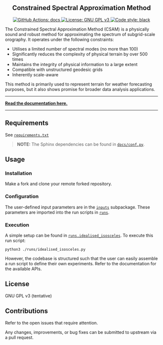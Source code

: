 <p align="center">
  <a href="https://ray-chew.github.io/spec_appx/index.html">
  <alt="CSAM Logo" img src="https://ray-chew.github.io/spec_appx/_static/logo.png" />
  </a>
</p>

<h2 align="center">Constrained Spectral Approximation Method</h2>


<p align="center">
<a href="https://github.com/ray-chew/spec_appx/actions/workflows/documentation.yml">
<img alt="GitHub Actions: docs" src=https://github.com/ray-chew/spec_appx/actions/workflows/documentation.yml/badge.svg>
</a>
<a href="https://www.gnu.org/licenses/agpl-3.0">
<img alt="License: GNU GPL v3" src=https://img.shields.io/badge/License-AGPL_v3-blue.svg>
</a>
<a href="https://github.com/psf/black">
<img alt="Code style: black" src=https://img.shields.io/badge/code%20style-black-000000.svg>
</a>
</p>


The Constrained Spectral Approximation Method (CSAM) is a physically sound and robust method for approximating the spectrum of subgrid-scale orography. It operates under the following constraints:

* Utilises a limited number of spectral modes (no more than 100)
* Significantly reduces the complexity of physical terrain by over 500 times
* Maintains the integrity of physical information to a large extent
* Compatible with unstructured geodesic grids
* Inherently scale-aware

This method is primarily used to represent terrain for weather forecasting purposes, but it also shows promise for broader data analysis applications.

---

**[Read the documentation here.](https://ray-chew.github.io/spec_appx/index.html)**

---

## Requirements

See [`requirements.txt`](https://github.com/ray-chew/spec_appx/blob/main/requirements.txt)

> **NOTE:**  The Sphinx dependencies can be found in [`docs/conf.py`](https://github.com/ray-chew/spec_appx/blob/main/docs/source/conf.py).


## Usage

### Installation

Make a fork and clone your remote forked repository.

### Configuration

The user-defined input parameters are in the [`inputs`](https://github.com/ray-chew/spec_appx/tree/main/inputs) subpackage. These parameters are imported into the run scripts in [`runs`](https://github.com/ray-chew/spec_appx/tree/main/runs). 

### Execution

A simple setup can be found in [`runs.idealised_isosceles`](https://github.com/ray-chew/spec_appx/blob/main/runs/idealised_isosceles.py). To execute this run script:

```console
python3 ./runs/idealised_isosceles.py
```

However, the codebase is structured such that the user can easily assemble a run script to define their own experiments. Refer to the documentation for the available APIs.

## License

GNU GPL v3 (tentative)

## Contributions

Refer to the open issues that require attention.

Any changes, improvements, or bug fixes can be submitted to upstream via a pull request.

